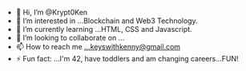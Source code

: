 - 👋 Hi, I’m @Krypt0Ken
- 👀 I’m interested in ...Blockchain and Web3 Technology.
- 🌱 I’m currently learning ...HTML, CSS and Javascript.
- 💞️ I’m looking to collaborate on ...
- 📫 How to reach me ...keyswithkenny@gmail.com
- ⚡ Fun fact: ...I'm 42, have toddlers and am changing careers...FUN! 

<!---
Krypt0Ken/Krypt0Ken is a ✨ special ✨ repository because its `README.md` (this file) appears on your GitHub profile.
You can click the Preview link to take a look at your changes.
--->
